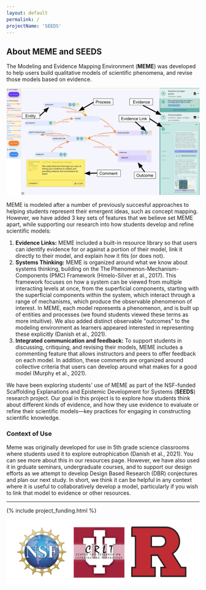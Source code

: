 ```yaml
---
layout: default
permalink: /
projectName: 'SEEDS'
---
```


## About MEME and SEEDS

The Modeling and Evidence Mapping Environment (**MEME**) was developed to help users build qualitative models of scientific phenomena, and revise those models based on evidence.

<a href="/assets/img/meme_interface.png" target="_blank"><img src="/assets/img/meme_interface.png" alt="MEME Interface"></a>

MEME is modeled after a number of previously succesful approaches to helping students represent their emergent ideas, such as concept mapping. However, we have added 3 key sets of features that we believe set MEME apart, while supporting our research into how students develop and refine scientific models:
1. **Evidence Links:** MEME included a built-in resource library so that users can identify evidence for or against a portion of their model, link it directly to their model, and explain how it fits (or does not).
2. **Systems Thinking:** MEME is organized around what we  know about systems thinking, building on the The Phenomenon-Mechanism-Components (PMC) Framework (Hmelo-Silver et al., 2017). This framework focuses on how a system can be viewed from multiple interacting levels at once, from the superficial components, starting with the superficial components within the system, which interact through a range of mechanisms, which produce the observable phenomenon of interest. In MEME, each model represents a phenomenon, and is built up of entities and processes (we found students viewed these terms as more intuitive). We also added distinct observable "outcomes" to the modeling environment as learners appeared interested in representing these explicitly (Danish et al., 2021).
3. **Integrated communication and feedback:** To support students in discussing, critiquing, and revising their models, MEME includes a commenting feature that allows instructors and peers to offer feedback on each model. In addition, these comments are organized around collective criteria that users can develop around what  makes for a good model (Murphy et al., 2021).
 
We have been exploring students' use of MEME as part of the NSF-funded Scaffolding Explanations and Epistemic Development for Systems (**SEEDS**) research project. Our goal in this project is to explore how students think about different kinds of evidence, and how they  use evidence to evaluate or refine their scientific models—key practices for engaging in constructing scientific knowledge.

### Context of Use
Meme was originally developed for use in 5th grade science classrooms where students used it to explore eutrophication (Danish et al., 2021). You can see more about this in our resources page. However, we have also used it in grduate seminars, undergraduate courses, and to support our design efforts as we attempt to develop Design Based Research (DBR) conjectures and plan our next study. In short, we think it can be helpful in any context where it is useful to collaboratively develop a model, particularly if you wish to link that model to evidence or other resources.

<hr>

{% include project_funding.html %}

![NSF, CRLT at IU, Rutgers](/assets/img/support.png)

